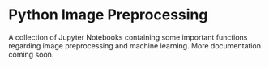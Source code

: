 # Python Image Preprocessing
A collection of Jupyter Notebooks containing some important functions regarding image preprocessing and machine learning. More documentation coming soon.
